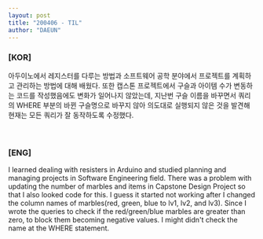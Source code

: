 ```yaml
---
layout: post
title: "200406 - TIL"
author: "DAEUN"
---
```


### [KOR]
아두이노에서 레지스터를 다루는 방법과 소프트웨어 공학 분야에서 프로젝트를 계획하고 관리하는 방법에 대해 배웠다. 또한 캡스톤 프로젝트에서 구슬과 아이템 수가 변동하는 코드를 작성했음에도 변화가 일어나지 않았는데, 지난번 구슬 이름을 바꾸면서 쿼리의 WHERE 부분의 바뀐 구슬명으로 바꾸지 않아 의도대로 실행되지 않은 것을 발견해 현재는 모든 쿼리가 잘 동작하도록 수정했다.
<br><br><br>
### [ENG]
I learned dealing with resisters in Arduino and studied planning and managing projects in Software Engineering field. There was a problem with updating the number of marbles and items in Capstone Design Project so that I also looked code for this. I guess it started not working after I changed the column names of marbles(red, green, blue to lv1, lv2, and lv3). Since I wrote the queries to check if the red/green/blue marbles are greater than zero, to block them becoming negative values. I might didn't check the name at the WHERE statement.